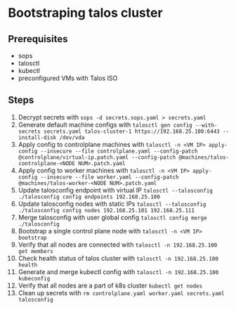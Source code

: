 # Bootstraping talos cluster
## Prerequisites
- sops
- talosctl
- kubectl
- preconfigured VMs with Talos ISO

## Steps
1. Decrypt secrets with `sops -d secrets.sops.yaml > secrets.yaml`
2. Generate default machine configs with `talosctl gen config --with-secrets secrets.yaml talos-cluster-1 https://192.168.25.100:6443 --install-disk /dev/vda`
3. Apply config to controlplane machines with `talosctl -n <VM IP> apply-config --insecure --file controlplane.yaml --config-patch @controlplane/virtual-ip.patch.yaml --config-patch @machines/talos-controlplane-<NODE NUM>.patch.yaml`
4. Apply config to worker machines with `talosctl -n <VM IP> apply-config --insecure --file worker.yaml --config-patch @machines/talos-worker-<NODE NUM>.patch.yaml`
5. Update talosconfig endpoint with virtual IP `talosctl --talosconfig ./talosconfig config endpoints 192.168.25.100`
6. Update talosconfig nodes with static IPs `talosctl --talosconfig ./talosconfig config nodes 192.168.25.101 192.168.25.111`
7. Merge talosconfig with user global config `talosctl config merge ./talosconfig`
8. Bootstrap a single control plane node with `talosctl -n <VM IP> bootstrap`
9. Verify that all nodes are connected with `talosctl -n 192.168.25.100 get members`
10. Check health status of talos cluster with `talosctl -n 192.168.25.100 health`
11. Generate and merge kubectl config with `talosctl -n 192.168.25.100 kubeconfig`
12. Verify that all nodes are a part of k8s cluster `kubectl get nodes`
13. Clean up secrets with `rm controlplane.yaml worker.yaml secrets.yaml talosconfig`
